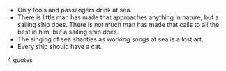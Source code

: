  - Only fools and passengers drink at sea.
 - There is little man has made that approaches anything in nature, but a sailing ship does. There is not much man has made that calls to all the best in him, but a sailing ship does.
 - The singing of sea shanties as working songs at sea is a lost art.
 - Every ship should have a cat.

4 quotes